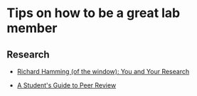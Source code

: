 Tips on how to be a great lab member
====================================

## Research ##

* [Richard Hamming (of the window): You and Your Research](https://www.cs.virginia.edu/~robins/YouAndYourResearch.html)

* [A Student's Guide to Peer Review](https://pdfs.semanticscholar.org/0494/b829373051a4df5e9d6ece18ed5ca2a7a1b1.pdf)
